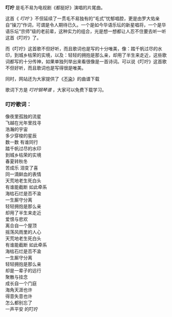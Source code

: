 

**叮咛** 是毛不易为电视剧《都挺好》演唱的片尾曲。

这首《 _叮咛_
》不但延续了一贯毛不易独有的“毛式”忧郁唱腔，更是由罗大佑亲自“操刀”作词，可谓是令人期待已久。一个是如今华语乐坛的新星唱将，一个是华语乐坛“宗师”级的老前辈，这种实力的组合，光是想一想都让人忍不住要去听一听这首《叮咛》了。

而《叮咛》这首歌不但好听，而且歌词也是写的十分唯美，像：踏千帆过尽的水印，到城乡枯荣的实境，以及：轻轻的拥抱是那么亲，却用了半生来走近，这些歌词都写的十分传神，如果单独列举出来看很像是一首诗词。可以说《叮咛》这首歌不但好听，而且歌词也是写得很是唯美。

同时，网站还为大家提供了《[不染](Music-9470-不染-香蜜沉沉烬如霜主题曲.html "不染")》的曲谱下载

歌词下方是 _叮咛钢琴谱_ ，大家可以免费下载学习。

### 叮咛歌词：

像夜里孤独的流星  
飞越在光年里找寻  
浩瀚的宇宙  
多少穿梭的星辰  
数一数 有谁同行  
踏千帆过尽的水印  
到城乡枯荣的实境  
春夏转秋冬  
苦成乐 泪变了喜  
同一滴鲜血的表情  
天荒地老生死白头  
有谁能截断 如此牵系  
海枯石烂是否不渝  
一生厮守分离  
轻轻拥抱是那么亲  
却用了半生来走近  
爱恨与悲欢  
离合自一个屋顶  
摇荡风雨里的人心  
天荒地老生死白头  
有谁能截断 如此牵系  
海枯石烂是否不渝  
一生厮守分离  
轻轻拥抱是那么亲  
却是一辈子的远行  
聚散与挂念  
成长自一个门庭  
海角天涯也许  
得意失意也许  
怎么都别忘了  
一声平安 的叮咛

